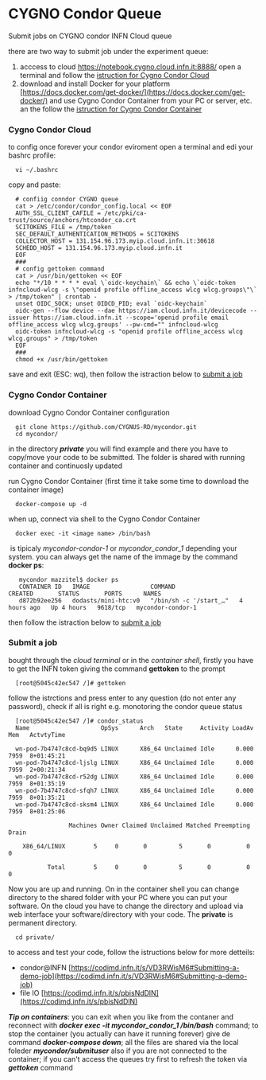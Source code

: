 # CYGNO Condor Queue

Submit jobs on CYGNO condor INFN Cloud queue

there are two way to submit job under the experiment queue:
1) acccess to cloud https://notebook.cygno.cloud.infn.it:8888/ open a terminal and follow the [istruction for Cygno Condor Cloud](https://github.com/CYGNUS-RD/mycondor#cygno-condor-cloud)
2) download and install Docker for your platform [https://docs.docker.com/get-docker/](https://docs.docker.com/get-docker/) and use Cygno Condor Container from your PC or server, etc. an the follow the [istruction for Cygno Condor Container](https://github.com/CYGNUS-RD/mycondor#cygno-condor-container)

### Cygno Condor Cloud
to config once forever your condor eviroment open a terminal and edi your bashrc profile:

      vi ~/.bashrc

copy and paste:

      # confiig conndor CYGNO queue
      cat > /etc/condor/condor_config.local << EOF 
      AUTH_SSL_CLIENT_CAFILE = /etc/pki/ca-trust/source/anchors/htcondor_ca.crt
      SCITOKENS_FILE = /tmp/token
      SEC_DEFAULT_AUTHENTICATION_METHODS = SCITOKENS
      COLLECTOR_HOST = 131.154.96.173.myip.cloud.infn.it:30618
      SCHEDD_HOST = 131.154.96.173.myip.cloud.infn.it
      EOF
      ### 
      # config gettoken command 
      cat > /usr/bin/gettoken << EOF
      echo "*/10 * * * * eval \`oidc-keychain\` && echo \`oidc-token infncloud-wlcg -s \"openid profile offline_access wlcg wlcg.groups\"\` > /tmp/token" | crontab - 
      unset OIDC_SOCK; unset OIDCD_PID; eval `oidc-keychain`
      oidc-gen --flow device --dae https://iam.cloud.infn.it/devicecode --issuer https://iam.cloud.infn.it --scope='openid profile email offline_access wlcg wlcg.groups' --pw-cmd="" infncloud-wlcg
      oidc-token infncloud-wlcg -s "openid profile offline_access wlcg wlcg.groups" > /tmp/token
      EOF
      ### 
      chmod +x /usr/bin/gettoken
      
save and exit (ESC: wq), then follow the istraction below to [submit a job](https://github.com/CYGNUS-RD/mycondor/#submit-a-job)

### Cygno Condor Container
download Cygno Condor Container configuration 

      git clone https://github.com/CYGNUS-RD/mycondor.git
      cd mycondor/

in the directory ***private*** you will find example and there you have to copy/move your code to be submitted. The folder is shared with running container and continuosly updated

run Cygno Condor Container (first time it take some time to download the container image)

      docker-compose up -d
      
when up, connect via shell to the Cygno Condor Container 

      docker exec -it <image name> /bin/bash
     
<image name>  is tipicaly *mycondor-condor-1* or *mycondor_condor_1* depending your system. you can always get the name of the immage by the command **docker ps**:
                                                                                                   
       mycondor mazzitel$ docker ps
       CONTAINER ID   IMAGE                 COMMAND                  CREATED       STATUS       PORTS      NAMES
       d872b92ee256   dodasts/mini-htc:v0   "/bin/sh -c '/start_…"   4 hours ago   Up 4 hours   9618/tcp   mycondor-condor-1 
      
then follow the istraction below to [submit a job](https://github.com/CYGNUS-RD/mycondor/#submit-a-job)
      
### Submit a job 

bought through the *cloud terminal* or in the *container shell*, firstly you have to get the INFN token giving the command **gettoken** to the prompt

      [root@5045c42ec547 /]# gettoken

follow the istrctions and press enter to any question (do not enter any password), check if all is right e.g. monotoring the condor queue status

      [root@5045c42ec547 /]# condor_status
      Name                    OpSys      Arch   State     Activity LoadAv Mem   ActvtyTime

      wn-pod-7b4747c8cd-bq9d5 LINUX      X86_64 Unclaimed Idle      0.000 7959  8+01:45:21
      wn-pod-7b4747c8cd-ljslg LINUX      X86_64 Unclaimed Idle      0.000 7959  2+00:21:34
      wn-pod-7b4747c8cd-r52dg LINUX      X86_64 Unclaimed Idle      0.000 7959  8+01:35:19
      wn-pod-7b4747c8cd-sfqh7 LINUX      X86_64 Unclaimed Idle      0.000 7959  8+01:35:21
      wn-pod-7b4747c8cd-sksm4 LINUX      X86_64 Unclaimed Idle      0.000 7959  8+01:25:06

                     Machines Owner Claimed Unclaimed Matched Preempting  Drain

        X86_64/LINUX        5     0       0         5       0          0      0

               Total        5     0       0         5       0          0      0

Now you are up and running. On in the container shell you can change directory to the shared folder with your PC where you can put your software. On the cloud you have to change the directory and upload via web interface your software/directory with your code. The **private** is permanent directory.

      cd private/

to access and test your code, follow the istructions below for more detteils: 

* condor@INFN [https://codimd.infn.it/s/VD3RWisM6#Submitting-a-demo-job](https://codimd.infn.it/s/VD3RWisM6#Submitting-a-demo-job)
* file IO [https://codimd.infn.it/s/pbisNdDlN](https://codimd.infn.it/s/pbisNdDlN)

***Tip on containers***: you can exit when you like from the contaner and reconnect with ***docker exec -it mycondor_condor_1 /bin/bash*** command; to stop the container (you actually can have it running forever) give de command ***docker-compose down***; all the files are shared via the local foleder ***mycondor/submituser*** also if you are not connected to the container; if you can't access the queues try first to refresh the token via ***gettoken*** command


  
